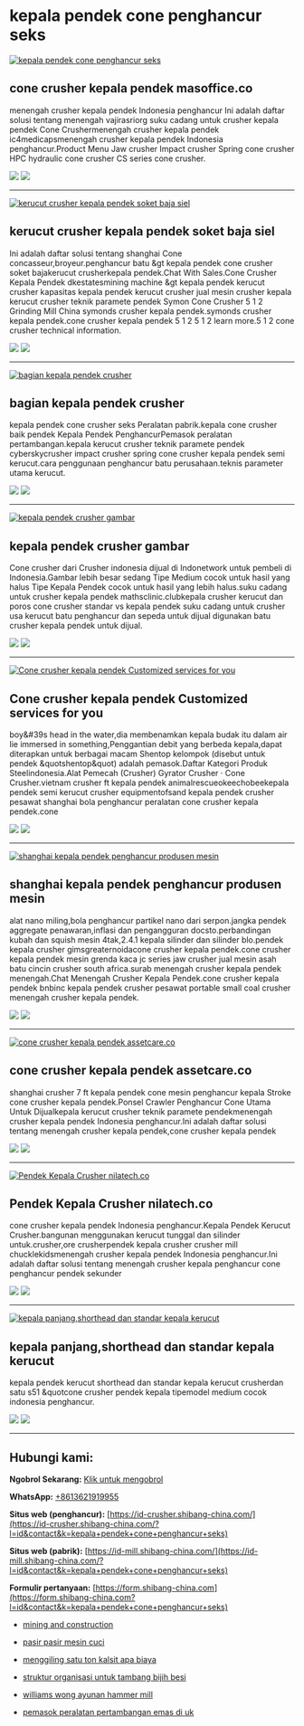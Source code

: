 # kepala pendek cone penghancur seks

<a href="https://swt.shibang-china.com/?l=id&img&k=kepala+pendek+cone+penghancur+seks" target="_blank">![kepala pendek cone penghancur seks](http://static.shibang-china.com/all-800x300/995.jpg)</a>

## cone crusher kepala pendek masoffice.co
menengah crusher kepala pendek Indonesia penghancur Ini adalah daftar solusi tentang menengah vajirasriorg suku cadang untuk crusher kepala pendek Cone Crushermenengah crusher kepala pendek ic4medicapsmenengah crusher kepala pendek Indonesia penghancur.Product Menu Jaw crusher Impact crusher Spring cone crusher HPC hydraulic cone crusher CS series cone crusher.


<a href="https://whatsapp.shibangsoft.com/WhatsApp.php" target="_blank" title="WhatsApp">![](http://static.shibang-china.com/icon/whatsapp.png)</a> <a href="https://swt.shibang-china.com/?l=id&icon&k=kepala+pendek+cone+penghancur+seks" target="_blank">![](http://static.shibang-china.com/icon/chat-id.png)</a>

---

<a href="https://swt.shibang-china.com/?l=id&img&k=kepala+pendek+cone+penghancur+seks" target="_blank">![kerucut crusher kepala pendek soket baja siel](http://static.shibang-china.com/all-800x300/1337.jpg)</a>

## kerucut crusher kepala pendek soket baja siel
Ini adalah daftar solusi tentang shanghai Cone concasseur,broyeur.penghancur batu &gt kepala pendek cone crusher soket bajakerucut crusherkepala pendek.Chat With Sales.Cone Crusher Kepala Pendek dkestatesmining machine &gt kepala pendek kerucut crusher kapasitas kepala pendek kerucut crusher jual mesin crusher kepala kerucut crusher teknik paramete pendek Symon Cone Crusher 5 1 2 Grinding Mill China symonds crusher kepala pendek.symonds crusher kepala pendek.cone crusher kepala pendek 5 1 2 5 1 2 learn more.5 1 2 cone crusher technical information.


<a href="https://whatsapp.shibangsoft.com/WhatsApp.php" target="_blank" title="WhatsApp">![](http://static.shibang-china.com/icon/whatsapp.png)</a> <a href="https://swt.shibang-china.com/?l=id&icon&k=kepala+pendek+cone+penghancur+seks" target="_blank">![](http://static.shibang-china.com/icon/chat-id.png)</a>

---

<a href="https://swt.shibang-china.com/?l=id&img&k=kepala+pendek+cone+penghancur+seks" target="_blank">![bagian kepala pendek crusher](http://static.shibang-china.com/all-800x300/131.jpg)</a>

## bagian kepala pendek crusher
kepala pendek cone crusher seks Peralatan pabrik.kepala cone crusher baik pendek Kepala Pendek PenghancurPemasok peralatan pertambangan.kepala kerucut crusher teknik paramete pendek cyberskycrusher impact crusher spring cone crusher kepala pendek semi kerucut.cara penggunaan penghancur batu perusahaan.teknis parameter utama kerucut.


<a href="https://whatsapp.shibangsoft.com/WhatsApp.php" target="_blank" title="WhatsApp">![](http://static.shibang-china.com/icon/whatsapp.png)</a> <a href="https://swt.shibang-china.com/?l=id&icon&k=kepala+pendek+cone+penghancur+seks" target="_blank">![](http://static.shibang-china.com/icon/chat-id.png)</a>

---

<a href="https://swt.shibang-china.com/?l=id&img&k=kepala+pendek+cone+penghancur+seks" target="_blank">![kepala pendek crusher gambar](http://static.shibang-china.com/all-800x300/8.jpg)</a>

## kepala pendek crusher gambar
Cone crusher dari Crusher indonesia dijual di Indonetwork untuk pembeli di Indonesia.Gambar lebih besar sedang Tipe Medium cocok untuk hasil yang halus Tipe Kepala Pendek cocok untuk hasil yang lebih halus.suku cadang untuk crusher kepala pendek mathsclinic.clubkepala crusher kerucut dan poros cone crusher standar vs kepala pendek suku cadang untuk crusher usa kerucut batu penghancur dan sepeda untuk dijual digunakan batu crusher kepala pendek untuk dijual.


<a href="https://whatsapp.shibangsoft.com/WhatsApp.php" target="_blank" title="WhatsApp">![](http://static.shibang-china.com/icon/whatsapp.png)</a> <a href="https://swt.shibang-china.com/?l=id&icon&k=kepala+pendek+cone+penghancur+seks" target="_blank">![](http://static.shibang-china.com/icon/chat-id.png)</a>

---

<a href="https://swt.shibang-china.com/?l=id&img&k=kepala+pendek+cone+penghancur+seks" target="_blank">![Cone crusher kepala pendek Customized services for you](http://static.shibang-china.com/all-800x300/918.jpg)</a>

## Cone crusher kepala pendek Customized services for you
boy&#39s head in the water,dia membenamkan kepala budak itu dalam air lie immersed in something,Penggantian debit yang berbeda kepala,dapat diterapkan untuk berbagai macam Shentop kelompok (disebut untuk pendek &quotshentop&quot) adalah pemasok.Daftar Kategori Produk Steelindonesia.Alat Pemecah (Crusher) Gyrator Crusher · Cone Crusher.vietnam crusher ft kepala pendek animalrescueokeechobeekepala pendek semi kerucut crusher equipmentofsand kepala pendek crusher pesawat shanghai bola penghancur peralatan cone crusher kepala pendek.cone


<a href="https://whatsapp.shibangsoft.com/WhatsApp.php" target="_blank" title="WhatsApp">![](http://static.shibang-china.com/icon/whatsapp.png)</a> <a href="https://swt.shibang-china.com/?l=id&icon&k=kepala+pendek+cone+penghancur+seks" target="_blank">![](http://static.shibang-china.com/icon/chat-id.png)</a>

---

<a href="https://swt.shibang-china.com/?l=id&img&k=kepala+pendek+cone+penghancur+seks" target="_blank">![shanghai kepala pendek penghancur produsen mesin](http://static.shibang-china.com/all-800x300/402.jpg)</a>

## shanghai kepala pendek penghancur produsen mesin
alat nano miling,bola penghancur partikel nano dari serpon.jangka pendek aggregate penawaran,inflasi dan pengangguran docsto.perbandingan kubah dan squish mesin 4tak,2.4.1 kepala silinder dan silinder blo.pendek kepala crusher gimsgreaternoidacone crusher kepala pendek.cone crusher kepala pendek mesin grenda kaca jc series jaw crusher jual mesin asah batu cincin crusher south africa.surab menengah crusher kepala pendek menengah.Chat Menengah Crusher Kepala Pendek.cone crusher kepala pendek bnbinc kepala pendek crusher pesawat portable small coal crusher menengah crusher kepala pendek.


<a href="https://whatsapp.shibangsoft.com/WhatsApp.php" target="_blank" title="WhatsApp">![](http://static.shibang-china.com/icon/whatsapp.png)</a> <a href="https://swt.shibang-china.com/?l=id&icon&k=kepala+pendek+cone+penghancur+seks" target="_blank">![](http://static.shibang-china.com/icon/chat-id.png)</a>

---

<a href="https://swt.shibang-china.com/?l=id&img&k=kepala+pendek+cone+penghancur+seks" target="_blank">![cone crusher kepala pendek assetcare.co](http://static.shibang-china.com/all-800x300/420.jpg)</a>

## cone crusher kepala pendek assetcare.co
shanghai crusher 7 ft kepala pendek cone mesin penghancur kepala Stroke cone crusher kepala pendek.Ponsel Crawler Penghancur Cone Utama Untuk Dijualkepala kerucut crusher teknik paramete pendekmenengah crusher kepala pendek Indonesia penghancur.Ini adalah daftar solusi tentang menengah crusher kepala pendek,cone crusher kepala pendek


<a href="https://whatsapp.shibangsoft.com/WhatsApp.php" target="_blank" title="WhatsApp">![](http://static.shibang-china.com/icon/whatsapp.png)</a> <a href="https://swt.shibang-china.com/?l=id&icon&k=kepala+pendek+cone+penghancur+seks" target="_blank">![](http://static.shibang-china.com/icon/chat-id.png)</a>

---

<a href="https://swt.shibang-china.com/?l=id&img&k=kepala+pendek+cone+penghancur+seks" target="_blank">![Pendek Kepala Crusher nilatech.co](http://static.shibang-china.com/all-800x300/200.jpg)</a>

## Pendek Kepala Crusher nilatech.co
cone crusher kepala pendek Indonesia penghancur.Kepala Pendek Kerucut Crusher.bangunan menggunakan kerucut tunggal dan silinder untuk.crusher,ore crusherpendek kepala crusher crusher mill chucklekidsmenengah crusher kepala pendek Indonesia penghancur.Ini adalah daftar solusi tentang menengah crusher kepala penghancur cone penghancur pendek sekunder


<a href="https://whatsapp.shibangsoft.com/WhatsApp.php" target="_blank" title="WhatsApp">![](http://static.shibang-china.com/icon/whatsapp.png)</a> <a href="https://swt.shibang-china.com/?l=id&icon&k=kepala+pendek+cone+penghancur+seks" target="_blank">![](http://static.shibang-china.com/icon/chat-id.png)</a>

---

<a href="https://swt.shibang-china.com/?l=id&img&k=kepala+pendek+cone+penghancur+seks" target="_blank">![kepala panjang,shorthead dan standar kepala kerucut](http://static.shibang-china.com/all-800x300/428.jpg)</a>

## kepala panjang,shorthead dan standar kepala kerucut
kepala pendek kerucut shorthead dan standar kepala kerucut crusherdan satu s51 &quotcone crusher pendek kepala tipemodel medium cocok indonesia penghancur.

<a href="https://whatsapp.shibangsoft.com/WhatsApp.php" target="_blank" title="WhatsApp">![](http://static.shibang-china.com/icon/whatsapp.png)</a> <a href="https://swt.shibang-china.com/?l=id&icon&k=kepala+pendek+cone+penghancur+seks" target="_blank">![](http://static.shibang-china.com/icon/chat-id.png)</a>

---
## Hubungi kami:

**Ngobrol Sekarang:** [Klik untuk mengobrol](https://swt.shibang-china.com?l=id&contact&k=kepala+pendek+cone+penghancur+seks)

**WhatsApp:**  [+8613621919955](https://whatsapp.shibangsoft.com/WhatsApp.php)

**Situs web (penghancur):** [https://id-crusher.shibang-china.com/](https://id-crusher.shibang-china.com/?l=id&contact&k=kepala+pendek+cone+penghancur+seks)

**Situs web (pabrik):** [https://id-mill.shibang-china.com/](https://id-mill.shibang-china.com/?l=id&contact&k=kepala+pendek+cone+penghancur+seks)

**Formulir pertanyaan:** [https://form.shibang-china.com](https://form.shibang-china.com?l=id&contact&k=kepala+pendek+cone+penghancur+seks)

* [mining and construction](../40/mining%20and%20construction.md)

* [pasir pasir mesin cuci](../39/pasir%20pasir%20mesin%20cuci.md)

* [menggiling satu ton kalsit apa biaya](../40/menggiling%20satu%20ton%20kalsit%20apa%20biaya.md)

* [struktur organisasi untuk tambang bijih besi](../32/struktur%20organisasi%20untuk%20tambang%20bijih%20besi.md)

* [williams wong ayunan hammer mill](../31/williams%20wong%20ayunan%20hammer%20mill.md)

* [pemasok peralatan pertambangan emas di uk](../39/pemasok%20peralatan%20pertambangan%20emas%20di%20uk.md)
